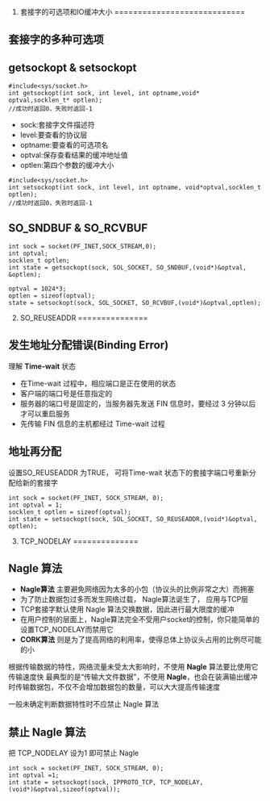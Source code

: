 1. 套接字的可选项和IO缓冲大小
============================
## 套接字的多种可选项

## getsockopt & setsockopt
```
#include<sys/socket.h>
int getsockopt(int sock, int level, int optname,void* optval,socklen_t* optlen);
//成功时返回0，失败时返回-1
```

- sock:套接字文件描述符
- level:要查看的协议层
- optname:要查看的可选项名
- optval:保存查看结果的缓冲地址值
- optlen:第四个参数的缓冲大小

```
#include<sys/socket.h>
int setsockopt(int sock, int level, int optname, void*optval,socklen_t optlen);
//成功时返回0，失败时返回-1
```

## SO_SNDBUF & SO_RCVBUF
```
int sock = socket(PF_INET,SOCK_STREAM,0);
int optval;
socklen_t optlen;
int state = getsockopt(sock, SOL_SOCKET, SO_SNDBUF,(void*)&optval, &optlen);

optval = 1024*3;
optlen = sizeof(optval);
state = setsockopt(sock, SOL_SOCKET, SO_RCVBUF,(void*)&optval,optlen);
```
2. SO_REUSEADDR
===============
## 发生地址分配错误(Binding Error)
理解  **Time-wait** 状态

- 在Time-wait 过程中，相应端口是正在使用的状态
- 客户端的端口号是任意指定的
- 服务器的端口号是固定的，当服务器先发送 FIN 信息时，要经过 3 分钟以后才可以重启服务
- 先传输 FIN 信息的主机都经过 Time-wait 过程

## 地址再分配
设置SO_REUSEADDR 为TRUE， 可将Time-wait 状态下的套接字端口号重新分配给新的套接字

```
int sock = socket(PF_INET, SOCK_STREAM, 0);
int optval = 1;
socklen_t optlen = sizeof(optval);
int state = setsockopt(sock, SOL_SOCKET, SO_REUSEADDR,(void*)&optval, optlen);
```

3. TCP_NODELAY
==============

## Nagle 算法
- **Nagle算法** 主要避免网络因为太多的小包（协议头的比例非常之大）而拥塞
- 为了防止数据包过多而发生网络过载， Nagle算法诞生了， 应用与TCP层
- TCP套接字默认使用 Nagle 算法交换数据，因此进行最大限度的缓冲
- 在用户控制的层面上，Nagle算法完全不受用户socket的控制，你只能简单的设置TCP_NODELAY而禁用它
- **CORK算法** 则是为了提高网络的利用率，使得总体上协议头占用的比例尽可能的小

根据传输数据的特性，网络流量未受太大影响时，不使用 **Nagle** 算法要比使用它传输速度快
最典型的是“传输大文件数据”，不使用 **Nagle**，也会在装满输出缓冲时传输数据包，不仅不会增加数据包的数量，可以大大提高传输速度

一般未确定判断数据特性时不应禁止 Nagle 算法

## 禁止 Nagle 算法

把 TCP_NODELAY 设为1 即可禁止 Nagle
```
int sock = socket(PF_INET, SOCK_STREAM, 0);
int optval =1;
int state = setsockopt(sock, IPPROTO_TCP, TCP_NODELAY,(void*)&optval,sizeof(optval));
```